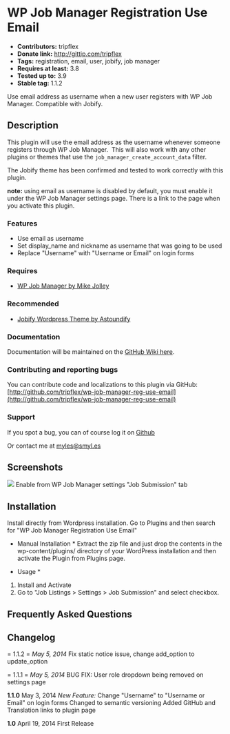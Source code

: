 # WP Job Manager Registration Use Email #
+ **Contributors:** tripflex
+ **Donate link:** http://gittip.com/tripflex
+ **Tags:** registration, email, user, jobify, job manager
+ **Requires at least:** 3.8
+ **Tested up to:** 3.9
+ **Stable tag:** 1.1.2

Use email address as username when a new user registers with WP Job Manager. Compatible with Jobify.

## Description ##

This plugin will use the email address as the username whenever someone registers through WP Job Manager.  This will also work with any other plugins or themes that use the `job_manager_create_account_data` filter.

The Jobify theme has been confirmed and tested to work correctly with this plugin.

**note:** using email as username is disabled by default, you must enable it under the WP Job Manager settings page.  There is a link to the page when you activate this plugin.

### Features ###
* Use email as username
* Set display_name and nickname as username that was going to be used
* Replace "Username" with "Username or Email" on login forms

### Requires ###
* [WP Job Manager by Mike Jolley](http://mikejolley.com/projects/wp-job-manager/)

### Recommended ###
* [Jobify Wordpress Theme by Astoundify](http://themeforest.net/item/jobify-job-board-wordpress-theme/5247604?ref=tripflex)

### Documentation ###

Documentation will be maintained on the [GitHub Wiki here](http://github.com/tripflex/wp-job-manager-reg-use-email/wiki).

### Contributing and reporting bugs ###

You can contribute code and localizations to this plugin via GitHub: [http://github.com/tripflex/wp-job-manager-reg-use-email](http://github.com/tripflex/wp-job-manager-reg-use-email)

### Support ###

If you spot a bug, you can of course log it on [Github](http://github.com/tripflex/wp-job-manager-reg-use-email/issues)

Or contact me at myles@smyl.es

## Screenshots ##

![](https://smyl.es/img/wpjmrue-screenshot-1.png)
Enable from WP Job Manager settings "Job Submission" tab

## Installation ##

Install directly from Wordpress installation.  Go to Plugins and then search for "WP Job Manager Registration Use Email"

* Manual Installation *
Extract the zip file and just drop the contents in the wp-content/plugins/ directory of your WordPress installation and then activate the Plugin from Plugins page.

* Usage *
1. Install and Activate
2. Go to "Job Listings > Settings > Job Submission" and select checkbox.

## Frequently Asked Questions ##

## Changelog ##
= 1.1.2 =
*May 5, 2014*
Fix static notice issue, change add_option to update_option

= 1.1.1 =
*May 5, 2014*
BUG FIX: User role dropdown being removed on settings page

**1.1.0** May 3, 2014
*New Feature:* Change "Username" to "Username or Email" on login forms
Changed to semantic versioning
Added GitHub and Translation links to plugin page

**1.0**  April 19, 2014
First Release

